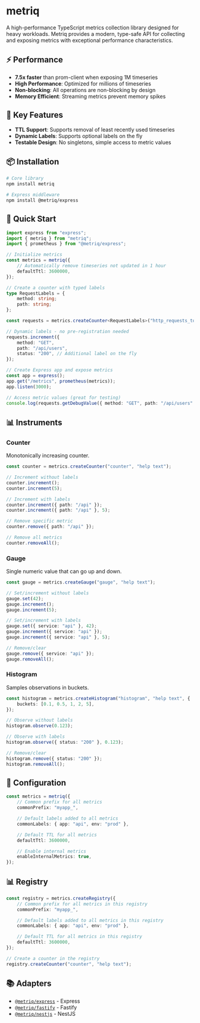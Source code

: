 # metriq

A high-performance TypeScript metrics collection library designed for heavy workloads. Metriq provides a modern, type-safe API for collecting and exposing metrics with exceptional performance characteristics.

## ⚡ Performance

- **7.5x faster** than prom-client when exposing 1M timeseries
- **High Performance**: Optimized for millions of timeseries
- **Non-blocking**: All operations are non-blocking by design
- **Memory Efficient**: Streaming metrics prevent memory spikes

## 🔑 Key Features

- **TTL Support**: Supports removal of least recently used timeseries
- **Dynamic Labels**: Supports optional labels on the fly
- **Testable Design**: No singletons, simple access to metric values

## 📦 Installation

```bash
# Core library
npm install metriq

# Express middleware
npm install @metriq/express
```

## 🚀 Quick Start

```typescript
import express from "express";
import { metriq } from "metriq";
import { prometheus } from "@metriq/express";

// Initialize metrics
const metrics = metriq({
    // Automatically remove timeseries not updated in 1 hour
    defaultTtl: 3600000,
});

// Create a counter with typed labels
type RequestLabels = {
    method: string;
    path: string;
};

const requests = metrics.createCounter<RequestLabels>("http_requests_total", "Total HTTP requests");

// Dynamic labels - no pre-registration needed
requests.increment({
    method: "GET",
    path: "/api/users",
    status: "200", // Additional label on the fly
});

// Create Express app and expose metrics
const app = express();
app.get("/metrics", prometheus(metrics));
app.listen(3000);

// Access metric values (great for testing)
console.log(requests.getDebugValue({ method: "GET", path: "/api/users" }));
```

## 📊 Instruments

### Counter

Monotonically increasing counter.

```typescript
const counter = metrics.createCounter("counter", "help text");

// Increment without labels
counter.increment();
counter.increment(5);

// Increment with labels
counter.increment({ path: "/api" });
counter.increment({ path: "/api" }, 5);

// Remove specific metric
counter.remove({ path: "/api" });

// Remove all metrics
counter.removeAll();
```

### Gauge

Single numeric value that can go up and down.

```typescript
const gauge = metrics.createGauge("gauge", "help text");

// Set/increment without labels
gauge.set(42);
gauge.increment();
gauge.increment(5);

// Set/increment with labels
gauge.set({ service: "api" }, 42);
gauge.increment({ service: "api" });
gauge.increment({ service: "api" }, 5);

// Remove/clear
gauge.remove({ service: "api" });
gauge.removeAll();
```

### Histogram

Samples observations in buckets.

```typescript
const histogram = metrics.createHistogram("histogram", "help text", {
    buckets: [0.1, 0.5, 1, 2, 5],
});

// Observe without labels
histogram.observe(0.123);

// Observe with labels
histogram.observe({ status: "200" }, 0.123);

// Remove/clear
histogram.remove({ status: "200" });
histogram.removeAll();
```

## 🔧 Configuration

```typescript
const metrics = metriq({
    // Common prefix for all metrics
    commonPrefix: "myapp_",

    // Default labels added to all metrics
    commonLabels: { app: "api", env: "prod" },

    // Default TTL for all metrics
    defaultTtl: 3600000,

    // Enable internal metrics
    enableInternalMetrics: true,
});
```

## 📊 Registry

```typescript
const registry = metrics.createRegistry({
    // Common prefix for all metrics in this registry
    commonPrefix: "myapp_",

    // Default labels added to all metrics in this registry
    commonLabels: { app: "api", env: "prod" },

    // Default TTL for all metrics in this registry
    defaultTtl: 3600000,
});

// Create a counter in the registry
registry.createCounter("counter", "help text");
```

## 📚 Adapters

- [`@metriq/express`](adapters/express/README.md) - Express
- [`@metriq/fastify`](adapters/fastify/README.md) - Fastify
- [`@metriq/nestjs`](adapters/nestjs/README.md) - NestJS

